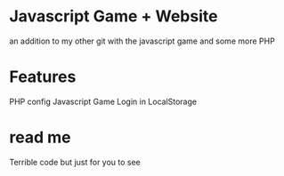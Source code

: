 # Javascript Game + Website
an addition to my other git with the javascript game and some more PHP

# Features
PHP config
Javascript Game
Login in LocalStorage

# read me
Terrible code but just for you to see
